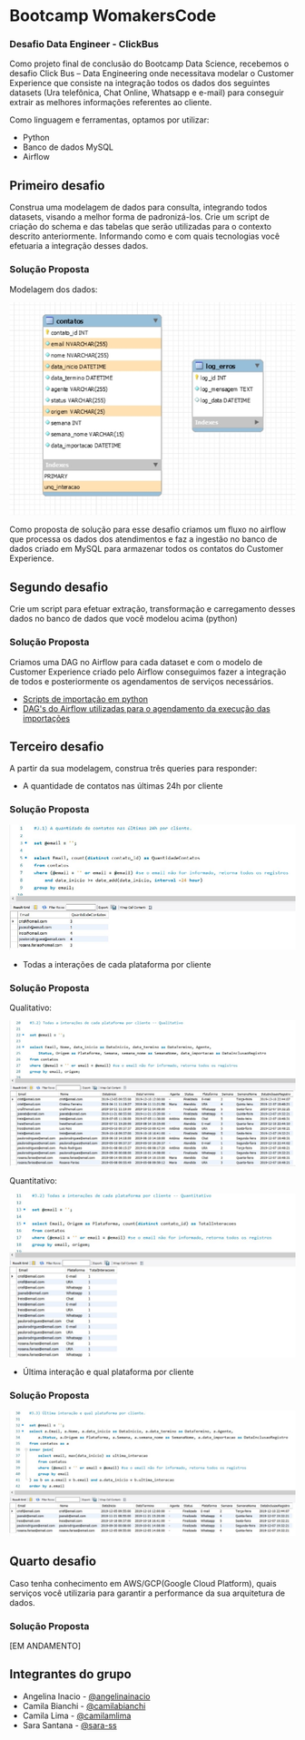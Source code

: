 # Bootcamp WomakersCode
### Desafio Data Engineer - ClickBus

Como projeto final de conclusão do Bootcamp Data Science, recebemos o desafio Click Bus – Data Engineering onde necessitava modelar o Customer Experience que
consiste na integração todos os dados dos seguintes datasets (Ura telefônica, Chat Online, Whatsapp e e-mail) para conseguir extrair as melhores informações referentes ao cliente.

Como linguagem e ferramentas, optamos por utilizar:

* Python
* Banco de dados MySQL
* Airflow

## Primeiro desafio

Construa uma modelagem de dados para consulta, integrando todos datasets, visando a melhor forma de padronizá-los. Crie um script de criação do schema e das tabelas que serão utilizadas para o contexto descrito anteriormente. Informando como e com quais tecnologias você efetuaria a integração desses dados.

### Solução Proposta

Modelagem dos dados:

<img src="https://github.com/camilabianchi/graces_desafio/blob/master/1_modelagem/modelagem.jpg?raw=true" title="Img" alt="Img">

Como proposta de solução para esse desafio criamos um fluxo no airflow que processa os dados dos atendimentos e faz a ingestão no banco de dados criado em MySQL para armazenar todos os contatos do Customer Experience.

## Segundo desafio

Crie um script para efetuar extração, transformação e carregamento desses dados no banco de dados que você modelou acima (python)

### Solução Proposta

Criamos uma DAG no Airflow para cada dataset e com o modelo de Customer Experience criado pelo Airflow conseguimos fazer a integração de todos e posteriormente os agendamentos de serviços necessários.

* <a href="https://github.com/camilabianchi/graces_desafio/tree/master/2_importacao_python_airflow">Scripts de importação em python</a>
* <a href="https://github.com/camilabianchi/graces_desafio/tree/master/2_importacao_python_airflow/airflow_dags">DAG's do Airflow utilizadas para o agendamento da execução das importações</a>

## Terceiro desafio

A partir da sua modelagem, construa três queries para responder:

* A quantidade de contatos nas últimas 24h por cliente

### Solução Proposta


<img src="https://github.com/camilabianchi/graces_desafio/blob/master/3_queries/questao3_1.JPG?raw=true" title="Img" alt="Img">


* Todas a interações de cada plataforma por cliente

### Solução Proposta


Qualitativo:

<img src="https://github.com/camilabianchi/graces_desafio/blob/master/3_queries/questao3_2_ql.JPG" title="Img" alt="Img">


Quantitativo:

<img src="https://github.com/camilabianchi/graces_desafio/blob/master/3_queries/questao3_2_qt.JPG" title="Img" alt="Img">


* Última interação e qual plataforma por cliente


### Solução Proposta


<img src="https://github.com/camilabianchi/graces_desafio/blob/master/3_queries/questao3_3.JPG" title="Img" alt="Img">



## Quarto desafio

Caso tenha conhecimento em AWS/GCP(Google Cloud Platform), quais serviços você utilizaria para garantir a performance da sua arquitetura de dados.

### Solução Proposta

[EM ANDAMENTO]
 

## Integrantes do grupo

* Angelina Inacio - <a href="https://www.linkedin.com/in/angelinainacio/">@angelinainacio</a>
* Camila Bianchi - <a href="https://www.linkedin.com/in/camilabianchi/">@camilabianchi</a>
* Camila Lima - <a href="https://www.linkedin.com/in/camilamlima/">@camilamlima</a>
* Sara Santana - <a href="https://www.linkedin.com/in/sara-ss/">@sara-ss</a>
